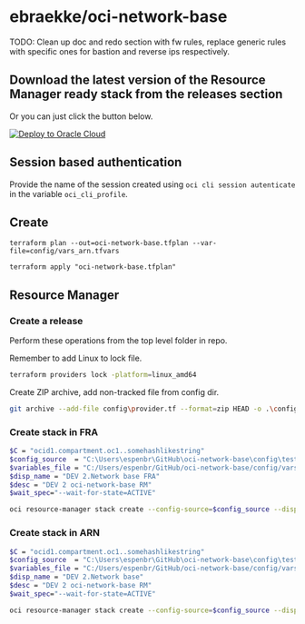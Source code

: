 # ebraekke/oci-network-base

TODO: Clean up doc and redo section with fw rules, replace generic rules with specific ones for bastion and reverse ips respectively.  


## Download the latest version of the Resource Manager ready stack from the releases section

Or you can just click the button below.

[![Deploy to Oracle Cloud](https://oci-resourcemanager-plugin.plugins.oci.oraclecloud.com/latest/deploy-to-oracle-cloud.svg)](https://cloud.oracle.com/resourcemanager/stacks/create?zipUrl=https://github.com/ebraekke/oci-network-base/releases/download/v0.9.0-alpha.1/oci-network-base_0.9.0.zip)

## Session based authentication

Provide the name of the session created using `oci cli session autenticate` in the variable `oci_cli_profile`.

## Create

```hcl
terraform plan --out=oci-network-base.tfplan --var-file=config/vars_arn.tfvars

terraform apply "oci-network-base.tfplan"
```

## Resource Manager

### Create a release

Perform these operations from the top level folder in repo.

Remember to add Linux to lock file.
```bash
terraform providers lock -platform=linux_amd64
```

Create ZIP archive, add non-tracked file from config dir.
```bash
git archive --add-file config\provider.tf --format=zip HEAD -o .\config\test_rel.zip
```

### Create stack in FRA

```bash
$C = "ocid1.compartment.oc1..somehashlikestring"
$config_source  = "C:\Users\espenbr\GitHub\oci-network-base\config\test_rel.zip"
$variables_file = "C:/Users/espenbr/GitHub/oci-network-base/config/vars_fra.json"
$disp_name = "DEV 2.Network base FRA"
$desc = "DEV 2 oci-network-base RM"
$wait_spec="--wait-for-state=ACTIVE"

oci resource-manager stack create --config-source=$config_source --display-name="$disp_name" --description="$desc" --variables=file://$variables_file -c $C --terraform-version=1.2.x $wait_spec
```
### Create stack in ARN

```bash
$C = "ocid1.compartment.oc1..somehashlikestring"
$config_source  = "C:\Users\espenbr\GitHub\oci-network-base\config\test_rel.zip"
$variables_file = "C:/Users/espenbr/GitHub/oci-network-base/config/vars_arn.json"
$disp_name = "DEV 2.Network base"
$desc = "DEV 2 oci-network-base RM"
$wait_spec="--wait-for-state=ACTIVE"

oci resource-manager stack create --config-source=$config_source --display-name="$disp_name" --description="$desc" --variables=file://$variables_file -c $C --terraform-version=1.2.x $wait_spec
```